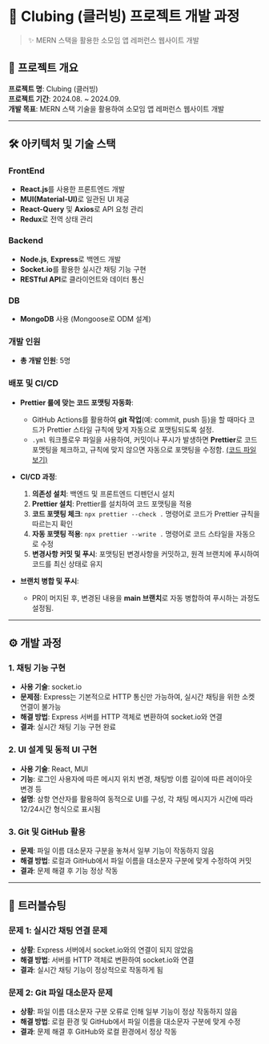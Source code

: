 # 📌 Clubing (클러빙) 프로젝트 개발 과정

> ✨ MERN 스택을 활용한 소모임 앱 레퍼런스 웹사이트 개발

## 📖 프로젝트 개요

**프로젝트 명**: Clubing (클러빙)  
**프로젝트 기간**: 2024.08. ~ 2024.09.  
**개발 목표**: MERN 스택 기술을 활용하여 소모임 앱 레퍼런스 웹사이트 개발

---

## 🛠️ 아키텍처 및 기술 스택

### **FrontEnd**

- **React.js**를 사용한 프론트엔드 개발
- <b>MUI(Material-UI)</b>로 일관된 UI 제공
- **React-Query** 및 **Axios**로 API 요청 관리
- **Redux**로 전역 상태 관리

### **Backend**

- **Node.js**, **Express**로 백엔드 개발
- **Socket.io**를 활용한 실시간 채팅 기능 구현
- **RESTful API**로 클라이언트와 데이터 통신

### **DB**

- **MongoDB** 사용 (Mongoose로 ODM 설계)

### **개발 인원**

- **총 개발 인원**: 5명

### **배포 및 CI/CD**

- **Prettier 룰에 맞는 코드 포맷팅 자동화**:

  - GitHub Actions를 활용하여 **git 작업**(예: commit, push 등)을 할 때마다 코드가 Prettier 스타일 규칙에 맞게 자동으로 포맷팅되도록 설정.
  - `.yml` 워크플로우 파일을 사용하여, 커밋이나 푸시가 발생하면 **Prettier**로 코드 포맷팅을 체크하고, 규칙에 맞지 않으면 자동으로 포맷팅을 수정함. [(코드 파일 보기)](https://github.com/KimGiJeong1101/clubing-project/blob/main/.github/workflows/prettier.yml)

- **CI/CD 과정**:

  1. **의존성 설치**: 백엔드 및 프론트엔드 디펜던시 설치
  2. **Prettier 설치**: Prettier를 설치하여 코드 포맷팅을 적용
  3. **코드 포맷팅 체크**: `npx prettier --check .` 명령어로 코드가 Prettier 규칙을 따르는지 확인
  4. **자동 포맷팅 적용**: `npx prettier --write .` 명령어로 코드 스타일을 자동으로 수정
  5. **변경사항 커밋 및 푸시**: 포맷팅된 변경사항을 커밋하고, 원격 브랜치에 푸시하여 코드를 최신 상태로 유지

- **브랜치 병합 및 푸시**:
  - PR이 머지된 후, 변경된 내용을 **main 브랜치**로 자동 병합하여 푸시하는 과정도 설정됨.

---

## ⚙️ 개발 과정

### 1. **채팅 기능 구현**

- **사용 기술**: socket.io
- **문제점**: Express는 기본적으로 HTTP 통신만 가능하여, 실시간 채팅을 위한 소켓 연결이 불가능
- **해결 방법**: Express 서버를 HTTP 객체로 변환하여 socket.io와 연결
- **결과**: 실시간 채팅 기능 구현 완료

### 2. **UI 설계 및 동적 UI 구현**

- **사용 기술**: React, MUI
- **기능**: 로그인 사용자에 따른 메시지 위치 변경, 채팅방 이름 길이에 따른 레이아웃 변경 등
- **설명**: 삼항 연산자를 활용하여 동적으로 UI를 구성, 각 채팅 메시지가 시간에 따라 12/24시간 형식으로 표시됨

### 3. **Git 및 GitHub 활용**

- **문제**: 파일 이름 대소문자 구분을 놓쳐서 일부 기능이 작동하지 않음
- **해결 방법**: 로컬과 GitHub에서 파일 이름을 대소문자 구분에 맞게 수정하여 커밋
- **결과**: 문제 해결 후 기능 정상 작동

---

## 🔧 트러블슈팅

### **문제 1: 실시간 채팅 연결 문제**

- **상황**: Express 서버에서 socket.io와의 연결이 되지 않았음
- **해결 방법**: 서버를 HTTP 객체로 변환하여 socket.io와 연결
- **결과**: 실시간 채팅 기능이 정상적으로 작동하게 됨

### **문제 2: Git 파일 대소문자 문제**

- **상황**: 파일 이름 대소문자 구분 오류로 인해 일부 기능이 정상 작동하지 않음
- **해결 방법**: 로컬 환경 및 GitHub에서 파일 이름을 대소문자 구분에 맞게 수정
- **결과**: 문제 해결 후 GitHub와 로컬 환경에서 정상 작동
